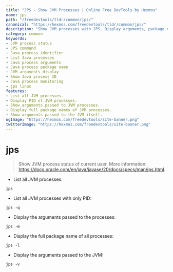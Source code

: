 ```yaml
---
title: "JPS - Show JVM Processes | Online Free DevTools by Hexmos"
name: jps
path: "/freedevtools/tldr/common/jps/"
canonical: "https://hexmos.com/freedevtools/tldr/common/jps/"
description: "Show JVM processes with JPS. Display arguments, package names and JVM options. Free online tool, no registration required."
category: common
keywords:
- JVM process status
- JPS command
- Java process identifier
- List Java processes
- Java process arguments
- Java process package name
- JVM arguments display
- Show Java process ID
- Java process monitoring
- jps linux
features:
- List all JVM processes.
- Display PID of JVM processes.
- Show arguments passed to JVM processes.
- Display full package names of JVM processes.
- Show arguments passed to the JVM itself.
ogImage: "https://hexmos.com/freedevtools/site-banner.png"
twitterImage: "https://hexmos.com/freedevtools/site-banner.png"
---
```


# jps

> Show JVM process status of current user.
> More information: <https://docs.oracle.com/en/java/javase/20/docs/specs/man/jps.html>.

- List all JVM processes:

`jps`

- List all JVM processes with only PID:

`jps -q`

- Display the arguments passed to the processes:

`jps -m`

- Display the full package name of all processes:

`jps -l`

- Display the arguments passed to the JVM:

`jps -v`
